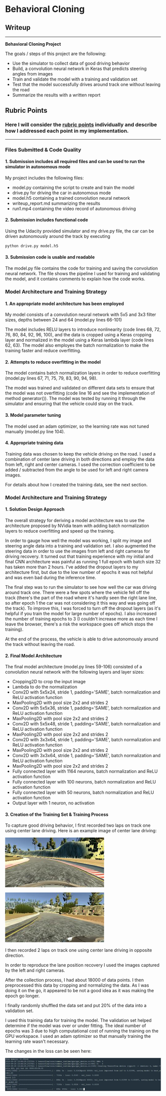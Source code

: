 # **Behavioral Cloning** 

## Writeup

---

**Behavioral Cloning Project**

The goals / steps of this project are the following:
* Use the simulator to collect data of good driving behavior
* Build, a convolution neural network in Keras that predicts steering angles from images
* Train and validate the model with a training and validation set
* Test that the model successfully drives around track one without leaving the road
* Summarize the results with a written report


[//]: # (Image References)

[image1]: ./examples/center.jpg "Center Lane Driving (Central camera)"
[image2]: ./examples/left.jpg "Center Lane Driving (Left camera)"
[image3]: ./examples/train_validation_loss.JPG "Changes In the Validation Loss"

## Rubric Points
### Here I will consider the [rubric points](https://review.udacity.com/#!/rubrics/432/view) individually and describe how I addressed each point in my implementation.  

---
### Files Submitted & Code Quality

#### 1. Submission includes all required files and can be used to run the simulator in autonomous mode

My project includes the following files:
* model.py containing the script to create and train the model
* drive.py for driving the car in autonomous mode
* model.h5 containing a trained convolution neural network 
* writeup_report.md summarizing the results
* run1.mp4 containing the video record of autonomous driving

#### 2. Submission includes functional code
Using the Udacity provided simulator and my drive.py file, the car can be driven autonomously around the track by executing 
```sh
python drive.py model.h5
```

#### 3. Submission code is usable and readable

The model.py file contains the code for training and saving the convolution neural network. The file shows the pipeline I used for training and validating the model, and it contains comments to explain how the code works.

### Model Architecture and Training Strategy

#### 1. An appropriate model architecture has been employed

My model consists of a convolution neural network with 5x5 and 3x3 filter sizes, depths between 24 and 64 (model.py lines 66-101) 

The model includes RELU layers to introduce nonlinearity (code lines 68, 72, 76, 80, 84, 92, 96, 100), and the data is cropped using a Keras cropping layer and normalized in the model using a Keras lambda layer (code lines 62, 63). The model also employes the batch normalization to make the training faster and reduce overfitting. 

#### 2. Attempts to reduce overfitting in the model

The model contains batch normalization layers in order to reduce overfitting (model.py lines 67, 71, 75, 79, 83, 90, 94, 98). 

The model was trained and validated on different data sets to ensure that the model was not overfitting (code line 16 and see the implementation of method generator()). The model was tested by running it through the simulator and ensuring that the vehicle could stay on the track.

#### 3. Model parameter tuning

The model used an adam optimizer, so the learning rate was not tuned manually (model.py line 104).

#### 4. Appropriate training data

Training data was chosen to keep the vehicle driving on the road. I used a combination of center lane driving in both directions and employ the data from left, right and center cameras. I used the correction coefficient to be added / subtracted from the angle to be used for left and right camera images. 

For details about how I created the training data, see the next section. 

### Model Architecture and Training Strategy

#### 1. Solution Design Approach

The overall strategy for deriving a model architecture was to use the architecture proposed by NVidia team with adding batch normalization layers to reduce overfitting and speed up the training.

In order to gauge how well the model was working, I split my image and steering angle data into a training and validation set. 
I also augmented the steering data in order to use the images from left and right cameras for driving recovery.
It turned out that training experience with my initial and final CNN architecture was painful as running 1 full epoch with batch size 32 has taken more than 2 hours.
I've added the dropout layers to my architecture first, but due to the low number of epochs it was not helpful and was even bad during the inference time.

The final step was to run the simulator to see how well the car was driving around track one. There were a few spots where the vehicle fell off the track (there's the part of the road where it's hardly seen the right lane line, so after epoch 1 the car was not considering it this way and was going off the track). To improve this, I was forced to turn off the dropout layers (as it's helpful if you train the model for large number of epochs). I also increased the number of training epochs to 3 (I couldn't increase more as each time I leave the browser, there's a risk the workspace goes off which stops the training).

At the end of the process, the vehicle is able to drive autonomously around the track without leaving the road.

#### 2. Final Model Architecture

The final model architecture (model.py lines 59-106) consisted of a convolution neural network with the following layers and layer sizes:
* Cropping2D to crop the input image
* Lambda to do the normalization
* Conv2D with 5x5x24, stride 1, padding='SAME', batch normalization and ReLU activation function
* MaxPooling2D with pool size 2x2 and strides 2
* Conv2D with 5x5x36, stride 1, padding='SAME', batch normalization and ReLU activation function
* MaxPooling2D with pool size 2x2 and strides 2
* Conv2D with 5x5x48, stride 1, padding='SAME', batch normalization and ReLU activation function
* MaxPooling2D with pool size 2x2 and strides 2
* Conv2D with 3x3x64, stride 1, padding='SAME', batch normalization and ReLU activation function
* MaxPooling2D with pool size 2x2 and strides 2
* Conv2D with 3x3x64, stride 1, padding='SAME', batch normalization and ReLU activation function
* MaxPooling2D with pool size 2x2 and strides 2
* Fully connected layer with 1164 neurons, batch normalization and ReLU activation function
* Fully connected layer with 100 neurons, batch normalization and ReLU activation function
* Fully connected layer with 50 neurons, batch normalization and ReLU activation function
* Output layer with 1 neuron, no activation


#### 3. Creation of the Training Set & Training Process

To capture good driving behavior, I first recorded two laps on track one using center lane driving. Here is an example image of center lane driving:

![alt text][image1]

![alt_text][image2]

I then recorded 2 laps on track one using center lane driving in opposite direction.

In order to reproduce the lane position recovery I used the images captured by the left and right cameras.

After the collection process, I had about 18000 of data points. I then preprocessed this data by cropping and normalizing the data. As I was doing it on the go, it appeared to be not a good idea as it was making the epoch go longer.

I finally randomly shuffled the data set and put 20% of the data into a validation set. 

I used this training data for training the model. The validation set helped determine if the model was over or under fitting. The ideal number of epochs was 3 due to high computational cost of running the training on the GPU workspace. I used an adam optimizer so that manually training the learning rate wasn't necessary.

The changes in the loss can be seen here:

![alt_text][image3]

